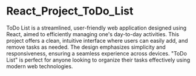 # React_Project_ToDo_List

ToDo List is a streamlined, user-friendly web application designed using React, aimed to 
efficiently managing one's day-to-day activities. This project offers a clean, intuitive interface 
where users can easily add, and remove tasks as needed. The design emphasizes simplicity and 
responsiveness, ensuring a seamless experience across devices. "ToDo List" is perfect for anyone 
looking to organize their tasks effectively using modern web technologies.



